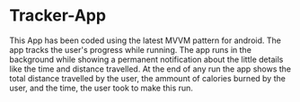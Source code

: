 # Tracker-App
This App has been coded using the latest MVVM pattern for android.
The app tracks the user's progress while running.
The app runs in the background while showing a permanent notification about the little details like the time and distance travelled.
At the end of any run the app shows the total distance travelled by the user, the ammount of calories burned by the user, and the time, the user took to make this run.
